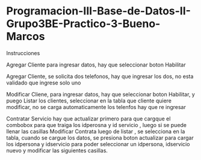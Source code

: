 # Programacion-III-Base-de-Datos-II-Grupo3BE-Practico-3-Bueno-Marcos

Instrucciones

Agregar Cliente para ingresar datos, hay que seleccionar boton Habilitar

Agregar Cliente, se solicita dos telefonos, hay que ingresar los dos, no esta validado que ingrese solo uno

Modificar Cliene, para ingresar datos, hay que seleccionar boton Habilitar, y puego Listar los clientes, 
seleccionar en la tabla que cliente quiere modificar, no se carga automaticamente los telenfos hay que re ingresar

Contratar Servicio hay que actualizar primero para que cargque el combobox para que traiga los idperosna y id servicio , luego si se puede llenar las casillas
Modificar Contrata luego de listar , se selecciona en la tabla, cuando se cargue los datos, se presiona boton actualizar para cargar los idpersona y idservicio
para poder seleccionar un idpersona, idservicio nuevo y modificar las siguientes casillas. 
